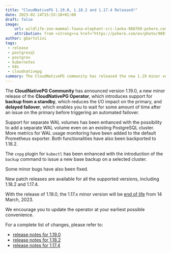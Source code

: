 ```yaml
---
title: "CloudNativePG 1.19.0, 1.18.2 and 1.17.4 Released!"
date: 2023-02-14T15:53:18+01:00
draft: false
image:
    url: wildlife-zoo-mammal-fauna-elephant-sri-lanka-988769-pxhere.com.jpg
    attribution: from <strong><a href="https://pxhere.com/en/photo/988769?utm_content=clipUser&utm_medium=referral&utm_source=pxhere">PxHere</a></strong>
author: gbartolini
tags:
 - release
 - postgresql
 - postgres
 - kubernetes
 - k8s
 - cloudnativepg
summary: The CloudNativePG community has released the new 1.19 minor version and a new update for the supported 1.18 and 1.17 versions of the CloudNativePG operator.
---
```

The **CloudNativePG Community** has announced version 1.19.0, a new minor
release of the **CloudNativePG Operator**, which introduces support for
**backup from a standby**, which reduces the I/O impact on the primary, and
**delayed failover**, which enables you to wait for some amount of time
after an issue on the primary before triggering an automated failover.

Support for separate WAL volumes has been enhanced with the possibility to add
a separate WAL volume even on an existing PostgreSQL cluster. More metrics for
WAL usage monitoring have been added to the default Prometheus exporter.
Both functionalities have also been backported to 1.18.2.

The `cnpg` plugin for `kubectl` has been enhanced with the introduction of the
`backup` command to issue a new base backup on a selected cluster.

Some minor bugs have also been fixed.

New patch releases are available for all the supported versions, including
1.18.2 and 1.17.4.

With the release of 1.19.0, the 1.17.x minor version will be
[end of life](https://cloudnative-pg.io/documentation/1.19/supported_releases/#support-status-of-cloudnativepg-releases)
from 14 March, 2023.

We encourage you to update the operator at your earliest possible convenience.

For a complete list of changes, please refer to:

- [release notes for 1.19.0](https://cloudnative-pg.io/documentation/1.19/release_notes/v1.19/)
- [release notes for 1.18.2](https://cloudnative-pg.io/documentation/1.18/release_notes/v1.18/)
- [release notes for 1.17.4](https://cloudnative-pg.io/documentation/1.17/release_notes/v1.17/)

<!--
# About CloudNativePg

[CloudNativePG](https://cloudnative-pg.io) is an open source Kubernetes Operator for PostgreSQL workloads that orchestrates the full life cycle of a PostgreSQL cluster, from bootstrapping and configuration, through high availability and connection routing, to backups and disaster recovery. CloudNativePG relies on PostgreSQL’s native streaming replication to distribute data across pods, nodes, and zones, using standard Kubernetes patterns. Replicas can be scaled up and down in a Kubernetes native manner, and the operator automatically and safely reconfigure replication as appropriate.
[CloudNativePG is a project originally created and supported by EDB](https://www.enterprisedb.com/products/cloud-native-postgresql-kubernetes-ha-clusters-k8s-containers-scalable).
-->
<!--
Tweet
Proud to announce #CloudNativePG 1.19.0, 1.18.2 and 1.17.4 are out! Update now!

Introducing backup from standby and delayed failover, enhancing support for WAL volumes.

Read more https://cloudnative-pg.io/blog/cloudnative-pg-1-19-0-released/!

#PostgreSQL #operator #Kubernetes #k8s #databases #postgres #oss
--->
